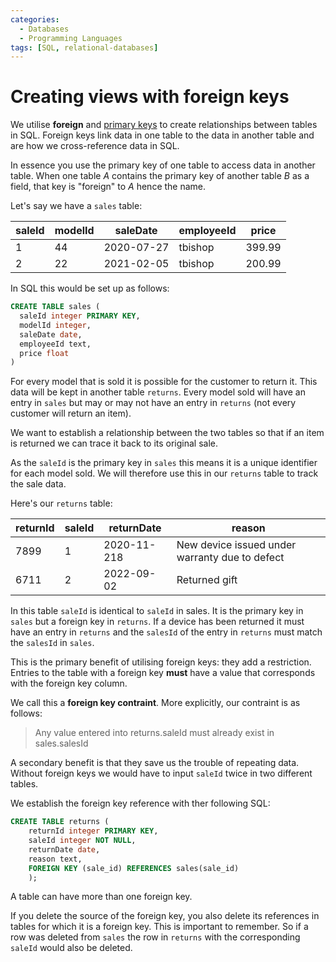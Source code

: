 ```yaml
---
categories:
  - Databases
  - Programming Languages
tags: [SQL, relational-databases]
---
```


# Creating views with foreign keys

We utilise **foreign** and [primary keys](/Databases/Relational_Databases/Primary_key.md) to create relationships between tables in SQL. Foreign keys link data in one table to the data in another table and are how we cross-reference data in SQL.

In essence you use the primary key of one table to access data in another table. When one table _A_ contains the primary key of another table _B_ as a field, that key is "foreign" to _A_ hence the name.

Let's say we have a `sales` table:

| saleId | modelId | saleDate   | employeeId | price  |
| ------ | ------- | ---------- | ---------- | ------ |
| 1      | 44      | 2020-07-27 | tbishop    | 399.99 |
| 2      | 22      | 2021-02-05 | tbishop    | 200.99 |

In SQL this would be set up as follows:

```sql
CREATE TABLE sales (
  saleId integer PRIMARY KEY,
  modelId integer,
  saleDate date,
  employeeId text,
  price float
)
```

For every model that is sold it is possible for the customer to return it. This data will be kept in another table `returns`. Every model sold will have an entry in `sales` but may or may not have an entry in `returns` (not every customer will return an item).

We want to establish a relationship between the two tables so that if an item is returned we can trace it back to its original sale.

As the `saleId` is the primary key in `sales` this means it is a unique identifier for each model sold. We will therefore use this in our `returns` table to track the sale data.

Here's our `returns` table:

| returnId | saleId | returnDate  | reason                                         |
| -------- | ------ | ----------- | ---------------------------------------------- |
| 7899     | 1      | 2020-11-218 | New device issued under warranty due to defect |
| 6711     | 2      | 2022-09-02  | Returned gift                                  |

In this table `saleId` is identical to `saleId` in sales. It is the primary key in `sales` but a foreign key in `returns`. If a device has been returned it must have an entry in `returns` and the `salesId` of the entry in `returns` must match the `salesId` in `sales`.

This is the primary benefit of utilising foreign keys: they add a restriction. Entries to the table with a foreign key **must** have a value that corresponds with the foreign key column.

We call this a **foreign key contraint**. More explicitly, our contraint is as follows:

> Any value entered into returns.saleId must already exist in sales.salesId

A secondary benefit is that they save us the trouble of repeating data. Without foreign keys we would have to input `saleId` twice in two different tables.

We establish the foreign key reference with ther following SQL:

```sql
CREATE TABLE returns (
	returnId integer PRIMARY KEY,
	saleId integer NOT NULL,
	returnDate date,
	reason text,
	FOREIGN KEY (sale_id) REFERENCES sales(sale_id)
	);
```

A table can have more than one foreign key.

If you delete the source of the foreign key, you also delete its references in tables for which it is a foreign key. This is important to remember. So if a row was deleted from `sales` the row in `returns` with the corresponding `saleId` would also be deleted.
